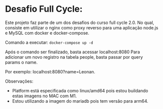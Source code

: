 # Desafio Full Cycle:
Este projeto faz parte de um dos desafios do curso full cycle 2.0. No qual, consiste em utilizar o nginx como proxy reverso para uma aplicação node.js e MySQL com docker e docker-compose.

Comando a executar:
`docker-compose up -d`

Após o comando ser finalizado, basta acessar localhost:8080
Para adicionar um novo registro na tabela people, basta passar por query params o name. 

Por exemplo: localhost:8080?name=Leonan.

Observações:
- Platform está especificada como linux/amd64 pois estou buildando estas imagens no MAC com M1.
- Estou utilizando a imagem do mariadb pois tem versão para arm64.

